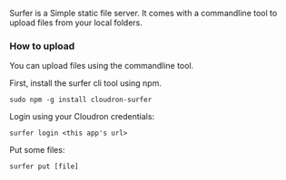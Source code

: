 Surfer is a Simple static file server. It comes with a commandline tool
to upload files from your local folders.

### How to upload

You can upload files using the commandline tool.

First, install the surfer cli tool using npm.

    sudo npm -g install cloudron-surfer


Login using your Cloudron credentials:

    surfer login <this app's url>


Put some files:

    surfer put [file]
 
